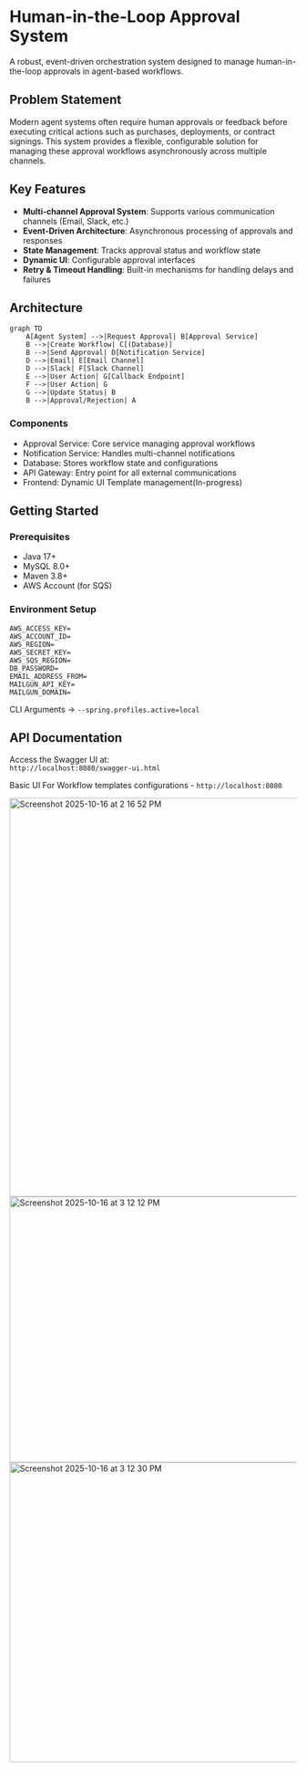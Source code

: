 # Human-in-the-Loop Approval System

A robust, event-driven orchestration system designed to manage human-in-the-loop approvals in agent-based workflows.

## Problem Statement

Modern agent systems often require human approvals or feedback before executing critical actions such as purchases, deployments, or contract signings. This system provides a flexible, configurable solution for managing these approval workflows asynchronously across multiple channels.

## Key Features

- **Multi-channel Approval System**: Supports various communication channels (Email, Slack, etc.)
- **Event-Driven Architecture**: Asynchronous processing of approvals and responses
- **State Management**: Tracks approval status and workflow state
- **Dynamic UI**: Configurable approval interfaces
- **Retry & Timeout Handling**: Built-in mechanisms for handling delays and failures

## Architecture

```mermaid
graph TD
    A[Agent System] -->|Request Approval| B[Approval Service]
    B -->|Create Workflow| C[(Database)]
    B -->|Send Approval| D[Notification Service]
    D -->|Email| E[Email Channel]
    D -->|Slack| F[Slack Channel]
    E -->|User Action| G[Callback Endpoint]
    F -->|User Action| G
    G -->|Update Status| B
    B -->|Approval/Rejection| A
```

### Components

- Approval Service: Core service managing approval workflows  
- Notification Service: Handles multi-channel notifications  
- Database: Stores workflow state and configurations  
- API Gateway: Entry point for all external communications  
- Frontend: Dynamic UI Template management(In-progress) 

## Getting Started

### Prerequisites

- Java 17+
- MySQL 8.0+
- Maven 3.8+
- AWS Account (for SQS)

### Environment Setup

```
AWS_ACCESS_KEY=
AWS_ACCOUNT_ID=
AWS_REGION=
AWS_SECRET_KEY=
AWS_SQS_REGION=
DB_PASSWORD=
EMAIL_ADDRESS_FROM=
MAILGUN_API_KEY=
MAILGUN_DOMAIN=
```

CLI Arguments -> `--spring.profiles.active=local`

## API Documentation

Access the Swagger UI at:  
`http://localhost:8080/swagger-ui.html`

Basic UI For Workflow templates configurations - `http://localhost:8080`

<img width="1432" height="699" alt="Screenshot 2025-10-16 at 2 16 52 PM" src="https://github.com/user-attachments/assets/b55c70a2-f493-4b7e-87b2-e63fc37faa35" />
<img width="1414" height="466" alt="Screenshot 2025-10-16 at 3 12 12 PM" src="https://github.com/user-attachments/assets/cb9d7bc8-ba14-45c0-9f24-4aeedfac968a" />
<img width="1423" height="526" alt="Screenshot 2025-10-16 at 3 12 30 PM" src="https://github.com/user-attachments/assets/7dc6902f-5cab-405a-9bcd-df9a512b188c" />
